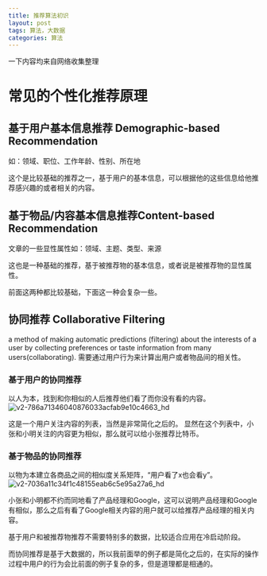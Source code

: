 ```yaml
---
title: 推荐算法初识
layout: post
tags: 算法，大数据
categories: 算法
---
```

一下内容均来自网络收集整理

# 常见的个性化推荐原理
## 基于用户基本信息推荐 Demographic-based Recommendation
如：领域、职位、工作年龄、性别、所在地  

这个是比较基础的推荐之一，基于用户的基本信息，可以根据他的这些信息给他推荐感兴趣的或者相关的内容。  
## 基于物品/内容基本信息推荐Content-based Recommendation 
文章的一些显性属性如：领域、主题、类型、来源  

这也是一种基础的推荐，基于被推荐物的基本信息，或者说是被推荐物的显性属性。 

前面这两种都比较基础，下面这一种会复杂一些。

## 协同推荐 Collaborative Filtering
a method of making automatic predictions (filtering) about the interests of a user by collecting preferences or taste information from many users(collaborating). 
需要通过用户行为来计算出用户或者物品间的相关性。
### 基于用户的协同推荐
以人为本，找到和你相似的人后推荐他们看了而你没有看的内容。 
![v2-786a71346040876033acfab9e10c4663_hd](http://p1vuoao0b.bkt.clouddn.com/JekyllWriter/v2-786a71346040876033acfab9e10c4663_hd.jpg)  

这是一个用户关注内容的列表，当然是非常简化之后的。
显然在这个列表中，小张和小明关注的内容更为相似，那么就可以给小张推荐比特币。
### 基于物品的协同推荐
以物为本建立各商品之间的相似度关系矩阵，“用户看了x也会看y”。
![v2-7036a11c34f1c48155eab6c5e95a27a6_hd](http://p1vuoao0b.bkt.clouddn.com/JekyllWriter/v2-7036a11c34f1c48155eab6c5e95a27a6_hd.jpg)  

小张和小明都不约而同地看了产品经理和Google，这可以说明产品经理和Google有相似，那么之后有看了Google相关内容的用户就可以给推荐产品经理的相关内容。  
  
基于用户和被推荐物推荐不需要特别多的数据，比较适合应用在冷启动阶段。  

而协同推荐是基于大数据的，所以我前面举的例子都是简化之后的，在实际的操作过程中用户的行为会比前面的例子复杂的多，但是道理都是相通的。